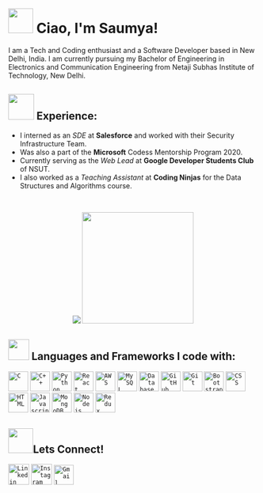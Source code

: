 <h1><img src="https://emojis.slackmojis.com/emojis/images/1623587399/44665/kirby_hi.gif?1623587399" width="50px"> Ciao, I'm Saumya! </h1>

I am a Tech and Coding enthusiast and a Software Developer based in New Delhi, India. I am currently pursuing my Bachelor of Engineering in Electronics and Communication Engineering from Netaji Subhas Institute of Technology, New Delhi.


## <img src="https://media.giphy.com/media/QXPqYpSyBIMjBTtBbl/giphy.gif" width="52px"> Experience: 

- I interned as an *SDE* at **Salesforce** and worked with their Security Infrastructure Team.
- Was also a part of the **Microsoft** Codess Mentorship Program 2020.
- Currently serving as the *Web Lead* at **Google Developer Students Club** of NSUT.
- I also worked as a *Teaching Assistant* at **Coding Ninjas** for the Data Structures and Algorithms course.

<br>

<p align = "center">
  <img src="https://github-readme-stats.vercel.app/api?username=saumyasingh203&count_private=true&show_icons=true&title_color=f69673&icon_color=1b93c9&show_owner=true&line_height=30&include_all_commits=true">
  <img height="225" src="https://github-readme-stats.vercel.app/api/top-langs/?username=saumyasingh203&hide=matlab,php&title_color=f69673&icon_color=1b93c9&show_owner=true&langs_count=8">
</p>


## <img src="https://media.giphy.com/media/QssGEmpkyEOhBCb7e1/giphy.gif" width="42px"> Languages and Frameworks I code with:
<code><img width="40px" src="https://img.icons8.com/color/3x/c-programming.png" title="C"/></code>
<code><img width="40px" src="https://img.icons8.com/color/4x/c-plus-plus-logo.png" title="C++"/></code>
<code><img width="40px" src="https://img.icons8.com/color/4x/000000/python.png" title="Python"/></code>
<code><img width="40px" src="https://img.icons8.com/plasticine/100/000000/react.png" title="React"/></code>
<code><img width="40px" src="https://img.icons8.com/color/48/000000/amazon-web-services.png" title="AWS"/></code>
<code><img width="40px" src="https://img.icons8.com/ios/4x/00758f/mysql-logo.png" title="MySQL"/></code>
<code><img width="40px" src="https://img.icons8.com/dusk/64/000000/database-restore.png" title="Database"/></code>
<code><img width="40px" src="https://img.icons8.com/fluent/8x/github.png" title="GitHub"/></code>
<code><img width="40px" src="https://img.icons8.com/color/2x/git.png" title="Git"/></code>
<code><img width="40px" src="https://img.icons8.com/color/2x/bootstrap.png" title="Bootstrap"/></code>
<code><img width="40px" src="https://img.icons8.com/color/48/000000/css3.png" title="CSS"/></code>
<code><img width="40px" src="https://img.icons8.com/color/48/000000/html-5.png" title="HTML"/></code>
<code><img width="40px" src="https://img.icons8.com/color/48/000000/javascript--v1.png" title="Javascript"/></code>
<code><img width="40px" src="https://img.icons8.com/color/8x/000000/mongodb.png" title="MongoDB"/></code>
<code><img width="40px" src="https://img.icons8.com/color/8x/000000/nodejs.png" title="Nodejs"/></code>
<code><img width="40px" src="https://img.icons8.com/color/8x/000000/redux.png" title="Redux"/></code>

<!-- ## <img src="https://media.giphy.com/media/bZmVvb3gFjtak149u1/giphy.gif" width="50px"> My Coding Profiles
[![GeeksforGeeks Badge](https://img.shields.io/badge/-GeeksforGeeks-0F9D58?style=for-the-badge&logo=GeeksforGeeks&logoColor=white&link=https://auth.geeksforgeeks.org/user/saumyasingh203/practice)](https://auth.geeksforgeeks.org/user/saumyasingh203/practice)
[![GeeksforGeeks Badge](https://img.shields.io/badge/-LeetCode-FFA116?style=for-the-badge&logo=LeetCode&logoColor=white&link=https://auth.geeksforgeeks.org/user/saumyasingh203/practice)](https://auth.geeksforgeeks.org/user/saumyasingh203/practice)
[![GeeksforGeeks Badge](https://run.kaist.ac.kr/badges/codeforces/jo_on.svg?style=for-the-badge&logo=CodeForces&logoColor=white&link=https://auth.geeksforgeeks.org/user/saumyasingh203/practice)](https://auth.geeksforgeeks.org/user/saumyasingh203/practice)
 -->

## <img src="https://media.giphy.com/media/KcnlGHBpnKnjZIuCMv/giphy.gif" width="50px">Lets Connect!
<code><a href="https://www.linkedin.com/in/saumyasingh203/"><img width="42px" src="https://img.icons8.com/color/8x/000000/linkedin.png" title="Linkedin"/></a></code>
<code><a href="https://www.instagram.com/saumya._.singh"><img width="42px" src="https://img.icons8.com/fluent/48/000000/instagram-new.png" title="Instagram"/></a></code>
<code><a href="mailto:saumya.singh203@gmail.com"><img width="40px" src="https://img.icons8.com/fluent/48/000000/gmail.png" title="Gmail"/></a></code>
